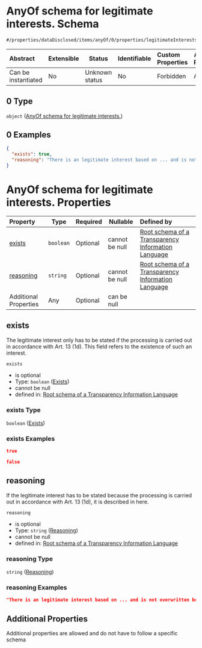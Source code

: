 # AnyOf schema for legitimate interests. Schema

```txt
#/properties/dataDisclosed/items/anyOf/0/properties/legitimateInterests/items/anyOf/0#/properties/dataDisclosed/items/anyOf/0/properties/legitimateInterests/items/anyOf/0
```




| Abstract            | Extensible | Status         | Identifiable | Custom Properties | Additional Properties | Access Restrictions | Defined In                                                           |
| :------------------ | ---------- | -------------- | ------------ | :---------------- | --------------------- | ------------------- | -------------------------------------------------------------------- |
| Can be instantiated | No         | Unknown status | No           | Forbidden         | Allowed               | none                | [tilt-schema.json\*](../out/tilt-schema.json "open original schema") |

## 0 Type

`object` ([AnyOf schema for legitimate interests.](tilt-schema-properties-datadisclosed-items-anyof-anyof-schema-properties-legitimateinterests-items-anyof-anyof-schema-for-legitimate-interests.md))

## 0 Examples

```json
{
  "exists": true,
  "reasoning": "There is an legitimate interest based on ... and is not overwritten because ..."
}
```

# AnyOf schema for legitimate interests. Properties

| Property                | Type      | Required | Nullable       | Defined by                                                                                                                                                                                                                                                                                                                                                                                                                                           |
| :---------------------- | --------- | -------- | -------------- | :--------------------------------------------------------------------------------------------------------------------------------------------------------------------------------------------------------------------------------------------------------------------------------------------------------------------------------------------------------------------------------------------------------------------------------------------------- |
| [exists](#exists)       | `boolean` | Optional | cannot be null | [Root schema of a Transparency Information Language](tilt-schema-properties-datadisclosed-items-anyof-anyof-schema-properties-legitimateinterests-items-anyof-anyof-schema-for-legitimate-interests-properties-exists.md "\#/properties/dataDisclosed/items/anyOf/0/properties/legitimateInterests/items/anyOf/0/properties/exists#/properties/dataDisclosed/items/anyOf/0/properties/legitimateInterests/items/anyOf/0/properties/exists")          |
| [reasoning](#reasoning) | `string`  | Optional | cannot be null | [Root schema of a Transparency Information Language](tilt-schema-properties-datadisclosed-items-anyof-anyof-schema-properties-legitimateinterests-items-anyof-anyof-schema-for-legitimate-interests-properties-reasoning.md "\#/properties/dataDisclosed/items/anyOf/0/properties/legitimateInterests/items/anyOf/0/properties/reasoning#/properties/dataDisclosed/items/anyOf/0/properties/legitimateInterests/items/anyOf/0/properties/reasoning") |
| Additional Properties   | Any       | Optional | can be null    |                                                                                                                                                                                                                                                                                                                                                                                                                                                      |

## exists

The legitimate interest only has to be stated if the processing is carried out in accordance with Art. 13 (1d). This field refers to the existence of such an interest.


`exists`

-   is optional
-   Type: `boolean` ([Exists](tilt-schema-properties-datadisclosed-items-anyof-anyof-schema-properties-legitimateinterests-items-anyof-anyof-schema-for-legitimate-interests-properties-exists.md))
-   cannot be null
-   defined in: [Root schema of a Transparency Information Language](tilt-schema-properties-datadisclosed-items-anyof-anyof-schema-properties-legitimateinterests-items-anyof-anyof-schema-for-legitimate-interests-properties-exists.md "\#/properties/dataDisclosed/items/anyOf/0/properties/legitimateInterests/items/anyOf/0/properties/exists#/properties/dataDisclosed/items/anyOf/0/properties/legitimateInterests/items/anyOf/0/properties/exists")

### exists Type

`boolean` ([Exists](tilt-schema-properties-datadisclosed-items-anyof-anyof-schema-properties-legitimateinterests-items-anyof-anyof-schema-for-legitimate-interests-properties-exists.md))

### exists Examples

```json
true
```

```json
false
```

## reasoning

If the legitimate interest has to be stated because the processing is carried out in accordance with Art. 13 (1d), it is described in here.


`reasoning`

-   is optional
-   Type: `string` ([Reasoning](tilt-schema-properties-datadisclosed-items-anyof-anyof-schema-properties-legitimateinterests-items-anyof-anyof-schema-for-legitimate-interests-properties-reasoning.md))
-   cannot be null
-   defined in: [Root schema of a Transparency Information Language](tilt-schema-properties-datadisclosed-items-anyof-anyof-schema-properties-legitimateinterests-items-anyof-anyof-schema-for-legitimate-interests-properties-reasoning.md "\#/properties/dataDisclosed/items/anyOf/0/properties/legitimateInterests/items/anyOf/0/properties/reasoning#/properties/dataDisclosed/items/anyOf/0/properties/legitimateInterests/items/anyOf/0/properties/reasoning")

### reasoning Type

`string` ([Reasoning](tilt-schema-properties-datadisclosed-items-anyof-anyof-schema-properties-legitimateinterests-items-anyof-anyof-schema-for-legitimate-interests-properties-reasoning.md))

### reasoning Examples

```json
"There is an legitimate interest based on ... and is not overwritten because ..."
```

## Additional Properties

Additional properties are allowed and do not have to follow a specific schema
